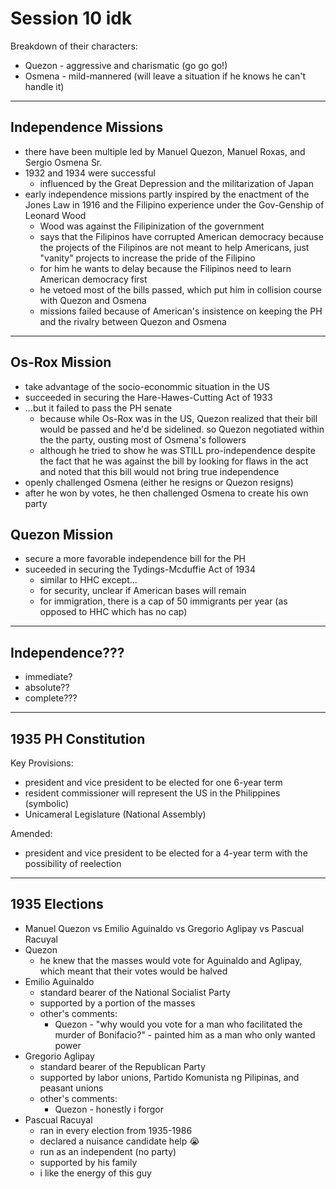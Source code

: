 # Session 10 idk

Breakdown of their characters:
- Quezon - aggressive and charismatic (go go go!)
- Osmena - mild-mannered (will leave a situation if he knows he can't handle it)

---

## Independence Missions
- there have been multiple led by Manuel Quezon, Manuel Roxas, and Sergio Osmena Sr.
- 1932 and 1934 were successful
	- influenced by the Great Depression and the militarization of Japan
- early independence missions partly inspired by the enactment of the Jones Law in 1916 and the Filipino experience under the Gov-Genship of Leonard Wood
	- Wood was against the Filipinization of the government
	- says that the Filipinos have corrupted American democracy because the projects of the Filipinos are not meant to help Americans, just "vanity" projects to increase the pride of the Filipino
	- for him he wants to delay because the Filipinos need to learn American democracy first
	- he vetoed most of the bills passed, which put him in collision course with Quezon and Osmena
	- missions failed because of American's insistence on keeping the PH and the rivalry between Quezon and Osmena

---

## Os-Rox Mission
- take advantage of the socio-econommic situation in the US
- succeeded in securing the Hare-Hawes-Cutting Act of 1933
- ...but it failed to pass the PH senate
	- because while Os-Rox was in the US, Quezon realized that their bill would be passed and he'd be sidelined. so Quezon negotiated within the the party, ousting most of Osmena's followers
	- although he tried to show he was STILL pro-independence despite the fact that he was against the bill by looking for flaws in the act and noted that this bill would not bring true independence
- openly challenged Osmena (either he resigns or Quezon resigns)
- after he won by votes, he then challenged Osmena to create his own party

## Quezon Mission
- secure a more favorable independence bill for the PH
- suceeded in securing the Tydings-Mcduffie Act of 1934
	- similar to HHC except...
	- for security, unclear if American bases will remain
	- for immigration, there is a cap of 50 immigrants per year (as opposed to HHC which has no cap)

---

## Independence???
- immediate?
- absolute??
- complete???

---

## 1935 PH Constitution
Key Provisions:
- president and vice president to be elected for one 6-year term
- resident commissioner will represent the US in the Philippines (symbolic)
- Unicameral Legislature (National Assembly)

Amended:
- president and vice president to be elected for a 4-year term with the possibility of reelection

---

## 1935 Elections
- Manuel Quezon vs Emilio Aguinaldo vs Gregorio Aglipay vs Pascual Racuyal
- Quezon
	- he knew that the masses would vote for Aguinaldo and Aglipay, which meant that their votes would be halved
- Emilio Aguinaldo
	- standard bearer of the National Socialist Party
	- supported by a portion of the masses
	- other's comments:
		- Quezon - "why would you vote for a man who facilitated the murder of Bonifacio?" - painted him as a man who only wanted power
- Gregorio Aglipay
	- standard bearer of the Republican Party
	- supported by labor unions, Partido Komunista ng Pilipinas, and peasant unions
	- other's comments:
		- Quezon - honestly i forgor
- Pascual Racuyal
	- ran in every election from 1935-1986
	- declared a nuisance candidate help 😭
	- run as an independent (no party)
	- supported by his family
	- i like the energy of this guy